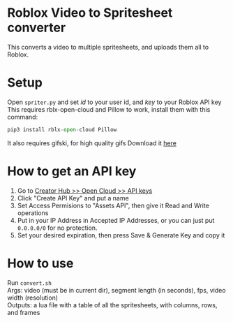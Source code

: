 # Roblox Video to Spritesheet converter
This converts a video to multiple spritesheets, and uploads them all to Roblox.

# Setup
Open `spriter.py` and set <i>id</i> to your user id, and <i>key</i> to your Roblox API key
This requires rblx-open-cloud and Pillow to work, install them with this command:
```py
pip3 install rblx-open-cloud Pillow
```

It also requires gifski, for high quality gifs
Download it [here](https://gif.ski/)

# How to get an API key
1. Go to [Creator Hub >> Open Cloud >> API keys](https://create.roblox.com/dashboard/credentials?activeTab=ApiKeysTab)
2. Click "Create API Key" and put a name
3. Set Access Permisions to "Assets API", then give it Read and Write operations
4. Put in your IP Address in Accepted IP Addresses, or you can just put `0.0.0.0/0` for no protection.
5. Set your desired expiration, then press Save & Generate Key and copy it

# How to use
Run `convert.sh`<br/>
Args: video (must be in current dir), segment length (in seconds), fps, video width (resolution)<br/>
Outputs: a lua file with a table of all the spritesheets, with columns, rows, and frames
